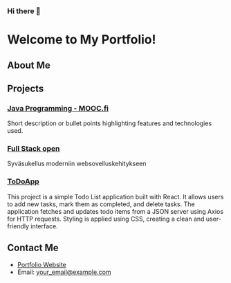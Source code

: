 ### Hi there 👋
# Welcome to My Portfolio!

## About Me


## Projects

### [Java Programming - MOOC.fi](https://github.com/Shahtaa/hbc-java23S)
Short description or bullet points highlighting features and technologies used.

### [Full Stack open](https://github.com/Shahtaa/hy-fullstack-part-1)
Syväsukellus moderniin websovelluskehitykseen

### [ToDoApp](https://github.com/Shahtaa/todoapp)
This project is a simple Todo List application built with React. It allows users to add new tasks, mark them as completed, and delete tasks. The application fetches and updates todo items from a JSON server using Axios for HTTP requests. Styling is applied using CSS, creating a clean and user-friendly interface.

## Contact Me


- [Portfolio Website](https://shahtaa.github.io)
- Email: your_email@example.com

<!--
**Shahtaa/shahtaa** is a ✨ _special_ ✨ repository because its `README.md` (this file) appears on your GitHub profile.

Here are some ideas to get you started:

- 🔭 I’m currently working on ...
- 🌱 I’m currently learning ...
- 👯 I’m looking to collaborate on ...
- 🤔 I’m looking for help with ...
- 💬 Ask me about ...
- 📫 How to reach me: ...
- 😄 Pronouns: ...
- ⚡ Fun fact: ...
-->
